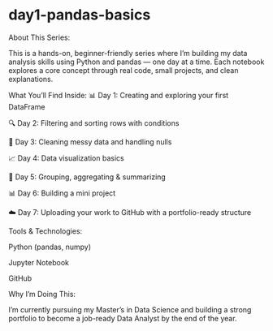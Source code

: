 # day1-pandas-basics

About This Series:

This is a hands-on, beginner-friendly series where I’m building my data analysis skills using Python and pandas — one day at a time. Each notebook explores a core concept through real code, small projects, and clean explanations.


What You’ll Find Inside:
📊 Day 1: Creating and exploring your first DataFrame

🔍 Day 2: Filtering and sorting rows with conditions

🧹 Day 3: Cleaning messy data and handling nulls

📈 Day 4: Data visualization basics

📁 Day 5: Grouping, aggregating & summarizing

📊 Day 6: Building a mini project

☁️ Day 7: Uploading your work to GitHub with a portfolio-ready structure


Tools & Technologies:

Python (pandas, numpy)

Jupyter Notebook

GitHub


Why I’m Doing This:

I’m currently pursuing my Master’s in Data Science and building a strong portfolio to become a job-ready Data Analyst by the end of the year.

